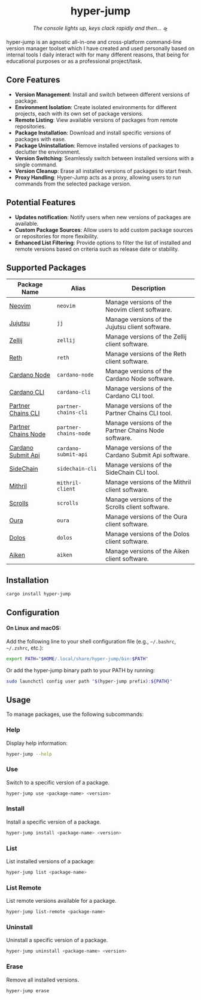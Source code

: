 <div align="center">

# hyper-jump

_The console lights up, keys clack rapidly and then..._ 🛸

</div>

hyper-jump is an agnostic all-in-one and cross-platform command-line version manager toolset which I have created and used personally based on internal tools I daily interact with for many different reasons, that being for educational purposes or as a professional project/task.

## Core Features

- **Version Management**: Install and switch between different versions of package.
- **Environment Isolation**: Create isolated environments for different projects, each with its own set of package versions.
- **Remote Listing**: View available versions of packages from remote repositories.
- **Package Installation**: Download and install specific versions of packages with ease.
- **Package Uninstallation**: Remove installed versions of packages to declutter the environment.
- **Version Switching**: Seamlessly switch between installed versions with a single command.
- **Version Cleanup**: Erase all installed versions of packages to start fresh.
- **Proxy Handling**: Hyper-Jump acts as a proxy, allowing users to run commands from the selected package version.

## Potential Features

- **Updates notification**: Notify users when new versions of packages are available.
- **Custom Package Sources**: Allow users to add custom package sources or repositories for more flexibility.
- **Enhanced List Filtering**: Provide options to filter the list of installed and remote versions based on criteria such as release date or stability.

## Supported Packages

| Package Name                                                                   | Alias                 | Description                                          |
| ------------------------------------------------------------------------------ | --------------------- | ---------------------------------------------------- |
| [Neovim](https://github.com/neovim/neovim)                                     | `neovim`              | Manage versions of the Neovim client software.       |
| [Jujutsu](https://github.com/jj-vcs/jj)                                        | `jj`                  | Manage versions of the Jujutsu client software.      |
| [Zellij](https://github.com/zellij-org/zellij)                                 | `zellij`              | Manage versions of the Zellij client software.       |
| [Reth](https://github.com/paradigmxyz/reth)                                    | `reth`                | Manage versions of the Reth client software.         |
| [Cardano Node](https://github.com/IntersectMBO/cardano-node)                   | `cardano-node`        | Manage versions of the Cardano Node software.        |
| [Cardano CLI](https://github.com/cardano-scaling/cardano-cli)                  | `cardano-cli`         | Manage versions of the Cardano CLI tool.             |
| [Partner Chains CLI](https://github.com/input-output-hk/partner-chains)        | `partner-chains-cli`  | Manage versions of the Partner Chains CLI tool.      |
| [Partner Chains Node](https://github.com/input-output-hk/partner-chains)       | `partner-chains-node` | Manage versions of the Partner Chains Node software. |
| [Cardano Submit Api](https://github.com/IntersectMBO/cardano-node)             | `cardano-submit-api`  | Manage versions of the Cardano Submit Api software.  |
| [SideChain](https://github.com/input-output-hk/partner-chains-smart-contracts) | `sidechain-cli`       | Manage versions of the SideChain CLI tool.           |
| [Mithril](https://github.com/input-output-hk/mithril)                          | `mithril-client`      | Manage versions of the Mithril client software.      |
| [Scrolls](https://github.com/txpipe/scrolls)                                   | `scrolls`             | Manage versions of the Scrolls client software.      |
| [Oura](https://github.com/txpipe/oura/tree/main)                               | `oura`                | Manage versions of the Oura client software.         |
| [Dolos](https://github.com/txpipe/dolos)                                       | `dolos`               | Manage versions of the Dolos client software.        |
| [Aiken](https://github.com/aiken-lang/aiken)                                   | `aiken`               | Manage versions of the Aiken client software.        |

## Installation

```bash
cargo install hyper-jump
```

## Configuration

#### On Linux and macOS:

Add the following line to your shell configuration file (e.g., `~/.bashrc`, `~/.zshrc`, etc.):

```bash
export PATH="$HOME/.local/share/hyper-jump/bin:$PATH"
```

Or add the hyper-jump binary path to your PATH by running:

```bash
sudo launchctl config user path "$(hyper-jump prefix):${PATH}"
```

## Usage

To manage packages, use the following subcommands:

### Help

Display help information:

```bash
hyper-jump --help
```

### Use

Switch to a specific version of a package.

```sh
hyper-jump use <package-name> <version>
```

### Install

Install a specific version of a package.

```sh
hyper-jump install <package-name> <version>
```

### List

List installed versions of a package:

```sh
hyper-jump list <package-name>
```

### List Remote

List remote versions available for a package.

```sh
hyper-jump list-remote <package-name>
```

### Uninstall

Uninstall a specific version of a package.

```sh
hyper-jump uninstall <package-name> <version>
```

### Erase

Remove all installed versions.

```sh
hyper-jump erase
```
